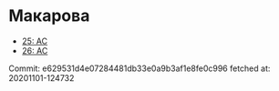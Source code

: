 # Макарова
- [25: AC](25.md)
- [26: AC](26.md)

Commit: e629531d4e07284481db33e0a9b3af1e8fe0c996
 fetched at: 20201101-124732
